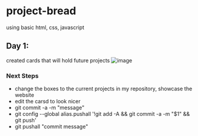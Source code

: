 # project-bread
using basic html, css, javascript

## Day 1:
created cards that will hold future projects
![image](https://user-images.githubusercontent.com/66978846/228690126-e2ee211f-55b7-4978-a512-11a259896c9c.png)

### Next Steps
- change the boxes to the current projects in my repository, showcase the website
- edit the carsd to look nicer
- git commit -a -m "message"
- git config --global alias.pushall '!git add -A && git commit -a -m "$1" && git push'
- git pushall "commit message"
